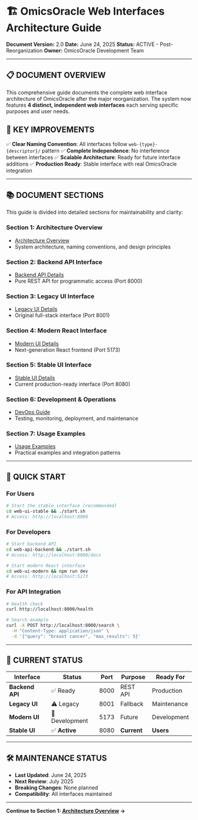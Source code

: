 # 🏗️ OmicsOracle Web Interfaces Architecture Guide

**Document Version:** 2.0
**Date:** June 24, 2025
**Status:** ACTIVE - Post-Reorganization
**Owner:** OmicsOracle Development Team

---

## 📋 **DOCUMENT OVERVIEW**

This comprehensive guide documents the complete web interface architecture of OmicsOracle after the major reorganization. The system now features **4 distinct, independent web interfaces** each serving specific purposes and user needs.

## 🎯 **KEY IMPROVEMENTS**

✅ **Clear Naming Convention**: All interfaces follow `web-{type}-{descriptor}/` pattern
✅ **Complete Independence**: No interference between interfaces
✅ **Scalable Architecture**: Ready for future interface additions
✅ **Production Ready**: Stable interface with real OmicsOracle integration

---

## 📚 **DOCUMENT SECTIONS**

This guide is divided into detailed sections for maintainability and clarity:

### **Section 1: Architecture Overview**
- [Architecture Overview](./WEB_ARCHITECTURE_SECTION_1_OVERVIEW.md)
- System architecture, naming conventions, and design principles

### **Section 2: Backend API Interface**
- [Backend API Details](./WEB_ARCHITECTURE_SECTION_2_BACKEND_API.md)
- Pure REST API for programmatic access (Port 8000)

### **Section 3: Legacy UI Interface**
- [Legacy UI Details](./WEB_ARCHITECTURE_SECTION_3_LEGACY_UI.md)
- Original full-stack interface (Port 8001)

### **Section 4: Modern React Interface**
- [Modern UI Details](./WEB_ARCHITECTURE_SECTION_4_MODERN_UI.md)
- Next-generation React frontend (Port 5173)

### **Section 5: Stable UI Interface**
- [Stable UI Details](./WEB_ARCHITECTURE_SECTION_5_STABLE_UI.md)
- Current production-ready interface (Port 8080)

### **Section 6: Development & Operations**
- [DevOps Guide](./WEB_ARCHITECTURE_SECTION_6_DEVOPS.md)
- Testing, monitoring, deployment, and maintenance

### **Section 7: Usage Examples**
- [Usage Examples](./WEB_ARCHITECTURE_SECTION_7_EXAMPLES.md)
- Practical examples and integration patterns

---

## 🚀 **QUICK START**

### **For Users**
```bash
# Start the stable interface (recommended)
cd web-ui-stable && ./start.sh
# Access: http://localhost:8080
```

### **For Developers**
```bash
# Start backend API
cd web-api-backend && ./start.sh
# Access: http://localhost:8000/docs

# Start modern React interface
cd web-ui-modern && npm run dev
# Access: http://localhost:5173
```

### **For API Integration**
```bash
# Health check
curl http://localhost:8000/health

# Search example
curl -X POST http://localhost:8000/search \
  -H "Content-Type: application/json" \
  -d '{"query": "breast cancer", "max_results": 5}'
```

---

## 🎯 **CURRENT STATUS**

| Interface | Status | Port | Purpose | Ready For |
|-----------|--------|------|---------|-----------|
| **Backend API** | ✅ Ready | 8000 | REST API | Production |
| **Legacy UI** | ⚠️ Legacy | 8001 | Fallback | Maintenance |
| **Modern UI** | 🚧 Development | 5173 | Future | Development |
| **Stable UI** | ✅ **Active** | 8080 | **Current** | **Users** |

---

## 🛠️ **MAINTENANCE STATUS**

- **Last Updated**: June 24, 2025
- **Next Review**: July 2025
- **Breaking Changes**: None planned
- **Compatibility**: All interfaces maintained

---

**Continue to Section 1: [Architecture Overview](./WEB_ARCHITECTURE_SECTION_1_OVERVIEW.md) →**
